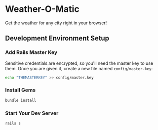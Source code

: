 # Weather-O-Matic

Get the weather for any city right in your browser!

## Development Environment Setup

### Add Rails Master Key

Sensitive credentials are encrypted, so you'll need the master key to use them. Once you are given
it, create a new file named `config/master.key`:

```sh
echo "THEMASTERKEY" >> config/master.key
```

### Install Gems

```sh
bundle install
```

### Start Your Dev Server

```sh
rails s
```

